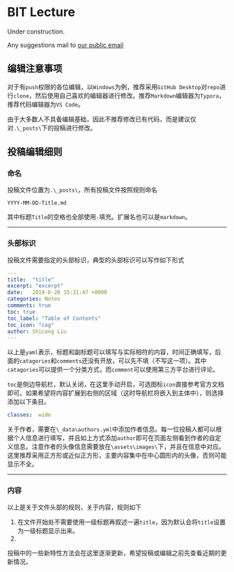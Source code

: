 # BIT Lecture

Under construction.

Any suggestions mail to [our public email](mailto:bitlecturepublic@163.com)



## 编辑注意事项

对于有`push`权限的各位编辑，以`Windows`为例，推荐采用`GitHub Desktop`对`repo`进行`clone`，然后使用自己喜欢的编辑器进行修改。推荐`Markdown`编辑器为`Typora`，推荐代码编辑器为`VS Code`。

由于大多数人不具备编辑基础，因此不推荐修改已有代码，而是建议仅对`.\_posts\`下的投稿进行修改。

## 投稿编辑细则

### 命名

投稿文件位置为`.\_posts\`，所有投稿文件按照规则命名

```
YYYY-MM-DD-Title.md
```

其中标题`Title`的空格也全部使用`-`填充。扩展名也可以是`markdown`。

---

### 头部标识

投稿文件需要指定的头部标识，典型的头部标识可以写作如下形式

```yaml
---
title:  "title"
excerpt: "excerpt"
date:   2019-6-20 15:31:47 +0000
categories: Notes
comments: true
toc: true
toc_label: "Table of Contents"
toc_icon: "cog"
author: Shicong Liu
---
```

以上是`yaml`表示，标题和副标题可以填写与实际相符的内容，时间正确填写，后面的`catagories`和`comments`还没有开放，可以先不填（不写这一项）。其中`catagories`可以提供一个分类方式，而`comment`可以使用第三方平台进行评论。

`toc`是侧边导航栏，默认关闭，在这里手动开启，可选图标`icon`直接参考官方文档即可。如果希望将内容扩展到右侧的区域（这时导航栏将嵌入到主体中），则选择添加以下条目。

```yaml
classes:  wide
```

关于作者，需要在`\_data\authors.yml`中添加作者信息。每一位投稿人都可以根据个人信息进行填写，并且如上方式添加`author`即可在页面左侧看到作者的自定义信息。注意作者的头像信息需要放在`\assets\images\`下，并且在信息中对应。这里推荐采用正方形或近似正方形，主要内容集中在中心圆形内的头像，否则可能显示不全。



---

### 内容

以上是关于文件头部的规则，关于内容，规则如下

1. 在文件开始处不需要使用一级标题再叙述一遍`title`，因为默认会将`title`设置为一级标题显示出来。
2. 

投稿中的一些新特性方法会在这里逐渐更新，希望投稿或编辑之前先查看近期的更新情况。



